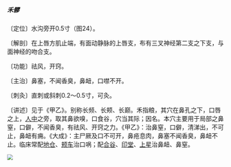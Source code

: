 ##### 禾髎

〔定位〕水沟旁开0.5寸（图24）。

〔解剖〕在上唇方肌止端，有面动静脉的上唇支，布有三叉神经第二支之下支，与面神经的吻合支。

〔功能〕祛风，开窍。

〔主治〕鼻塞，不闻香臭，鼻衄，口噤不开。 

〔刺灸〕直刺或斜刺0.2〜0.5寸，可灸。

〔讲述〕见于《甲乙》。别称长频、长颊、长巅。禾指粮，其穴在鼻孔之下，口唇之上，[人中](https://www.gmzyjc.com/read/zjs/zjs3.2.2-0.0.1.3.26.md)之旁，取其鼻欲嗅，口食谷，穴当其际；因名。本穴主要用于局部之鼻窒，口僻，不闻香臭，有祛风、开窍之力。《甲乙》：治鼻窒，口僻，清涕出，不可止，鼻衄有痈。《大成》：主尸厥及口不可开，鼻疮息肉，鼻塞不闻香臭，鼻衄不止。临床常配[地仓](https://www.gmzyjc.com/read/zjs/zjs3.1.1-3-0.1.3.3.4.md)、[颊车](https://www.gmzyjc.com/read/zjs/zjs3.1.1-3-0.1.3.3.6.md)治口㖞；配[合谷](https://www.gmzyjc.com/read/zjs/zjs3.1.1-3-0.1.2.3.4.md)、[印堂](https://www.gmzyjc.com/read/zjs/zjs3.4-0.1.1.2.0.md)、[上星](https://www.gmzyjc.com/read/zjs/zjs3.2.2-0.0.1.3.23.md)治鼻衄、鼻窒。

<img src="img/图24.jpg" style="zoom:80%;" />
